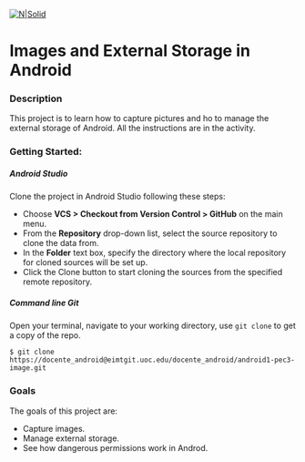 [![N|Solid](http://www.uoc.edu/portal/_resources/common/imatges/marca_UOC/UOC_Masterbrand_3linies.jpg)](http://www.uoc.edu/portal/ca/index.html)

# Images and External Storage in Android

### Description
This project is to learn how to capture pictures and ho to manage the external storage of Android. All the instructions are in the activity. 

### Getting Started:
##### Android Studio
Clone the project in Android Studio following these steps:
* Choose **VCS > Checkout from Version Control > GitHub** on the main menu.
* From the **Repository** drop-down list, select the source repository to clone the data from.
* In the **Folder** text box, specify the directory where the local repository for cloned sources will be set up.
* Click the Clone button to start cloning the sources from the specified remote repository.

##### Command line Git
Open your terminal, navigate to your working directory, use `git clone` to get a copy of the repo.

```
$ git clone https://docente_android@eimtgit.uoc.edu/docente_android/android1-pec3-image.git
```

### Goals
The goals of this project are:
* Capture images.
* Manage external storage.
* See how dangerous permissions work in Androd.
